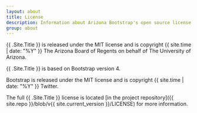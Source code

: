 ```yaml
---
layout: about
title: License
description: Information about Arizona Bootstrap's open source license.
group: about
---
```


{{ .Site.Title }} is released under the MIT license and is copyright {{ site.time | date: "%Y" }} The Arizona Board of Regents on behalf of The University of Arizona.

{{ .Site.Title }} is based on Bootstrap version 4.

Bootstrap is released under the MIT license and is copyright {{ site.time | date: "%Y" }} Twitter.

The full {{ .Site.Title }} license is located [in the project repository]({{ site.repo }}/blob/v{{ site.current_version }}/LICENSE) for more information.
